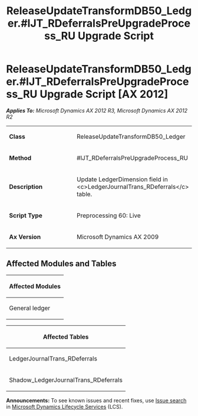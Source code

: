 ﻿---
title: ReleaseUpdateTransformDB50_Ledger.#lJT_RDeferralsPreUpgradeProcess_RU Upgrade Script
TOCTitle: ReleaseUpdateTransformDB50_Ledger.#lJT_RDeferralsPreUpgradeProcess_RU Upgrade Script
ms:assetid: e5f57fc8-0e3f-300a-5706-d85273e3bb46
ms:mtpsurl: https://msdn.microsoft.com/en-us/library/JJ719767(v=AX.60)
ms:contentKeyID: 49711841
ms.date: 05/18/2015
mtps_version: v=AX.60
---

# ReleaseUpdateTransformDB50\_Ledger.\#lJT\_RDeferralsPreUpgradeProcess\_RU Upgrade Script [AX 2012]


_**Applies To:** Microsoft Dynamics AX 2012 R3, Microsoft Dynamics AX 2012 R2_

<table>
<colgroup>
<col style="width: 50%" />
<col style="width: 50%" />
</colgroup>
<tbody>
<tr class="odd">
<td><p><strong>Class</strong></p></td>
<td><p>ReleaseUpdateTransformDB50_Ledger</p></td>
</tr>
<tr class="even">
<td><p><strong>Method</strong></p></td>
<td><p>#lJT_RDeferralsPreUpgradeProcess_RU</p></td>
</tr>
<tr class="odd">
<td><p><strong>Description</strong></p></td>
<td><p>Update LedgerDimension field in &lt;c&gt;LedgerJournalTrans_RDeferrals&lt;/c&gt; table.</p></td>
</tr>
<tr class="even">
<td><p><strong>Script Type</strong></p></td>
<td><p>Preprocessing 60: Live</p></td>
</tr>
<tr class="odd">
<td><p><strong>Ax Version</strong></p></td>
<td><p>Microsoft Dynamics AX 2009</p></td>
</tr>
</tbody>
</table>


## Affected Modules and Tables

<table>
<colgroup>
<col style="width: 100%" />
</colgroup>
<thead>
<tr class="header">
<th><p>Affected Modules</p></th>
</tr>
</thead>
<tbody>
<tr class="odd">
<td><p>General ledger</p></td>
</tr>
</tbody>
</table>


<table>
<colgroup>
<col style="width: 100%" />
</colgroup>
<thead>
<tr class="header">
<th><p>Affected Tables</p></th>
</tr>
</thead>
<tbody>
<tr class="odd">
<td><p>LedgerJournalTrans_RDeferrals</p></td>
</tr>
<tr class="even">
<td><p>Shadow_LedgerJournalTrans_RDeferrals</p></td>
</tr>
</tbody>
</table>

  
**Announcements:** To see known issues and recent fixes, use [Issue search](http://go.microsoft.com/fwlink/?linkid=389258) in [Microsoft Dynamics Lifecycle Services](http://go.microsoft.com/fwlink/?linkid=306505) (LCS).

